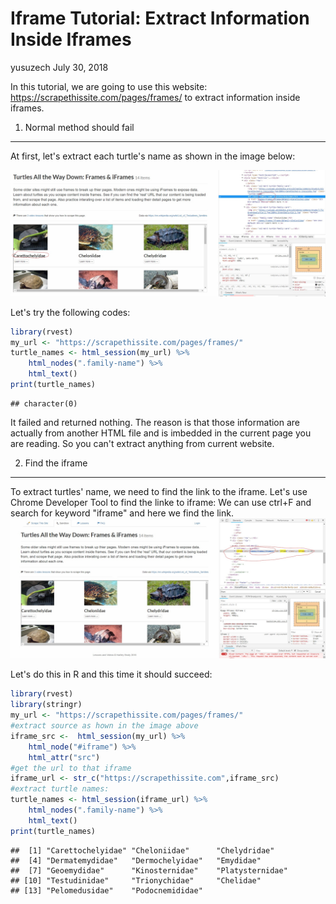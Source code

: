Iframe Tutorial: Extract Information Inside Iframes
================
yusuzech
July 30, 2018

In this tutorial, we are going to use this website: <https://scrapethissite.com/pages/frames/> to extract information inside iframes.

1. Normal method should fail
----------------------------

At first, let's extract each turtle's name as shown in the image below:

![pic1](resources/turtle0.jpg)

Let's try the following codes:

``` r
library(rvest)
my_url <- "https://scrapethissite.com/pages/frames/"
turtle_names <- html_session(my_url) %>%
    html_nodes(".family-name") %>%
    html_text()
print(turtle_names)
```

    ## character(0)

It failed and returned nothing. The reason is that those information are actually from another HTML file and is imbedded in the current page you are reading. So you can't extract anything from current website.

2. Find the iframe
------------------

To extract turtles' name, we need to find the link to the iframe. Let's use Chrome Developer Tool to find the linke to iframe:
We can use ctrl+F and search for keyword "iframe" and here we find the link.
![pic2](resources/turtle1.jpg)

Let's do this in R and this time it should succeed:

``` r
library(rvest)
library(stringr)
my_url <- "https://scrapethissite.com/pages/frames/"
#extract source as hown in the image above
iframe_src <-  html_session(my_url) %>%
    html_node("#iframe") %>%
    html_attr("src")
#get the url to that iframe
iframe_url <- str_c("https://scrapethissite.com",iframe_src)
#extract turtle names:
turtle_names <- html_session(iframe_url) %>%
    html_nodes(".family-name") %>%
    html_text()
print(turtle_names)
```

    ##  [1] "Carettochelyidae" "Cheloniidae"      "Chelydridae"     
    ##  [4] "Dermatemydidae"   "Dermochelyidae"   "Emydidae"        
    ##  [7] "Geoemydidae"      "Kinosternidae"    "Platysternidae"  
    ## [10] "Testudinidae"     "Trionychidae"     "Chelidae"        
    ## [13] "Pelomedusidae"    "Podocnemididae"

